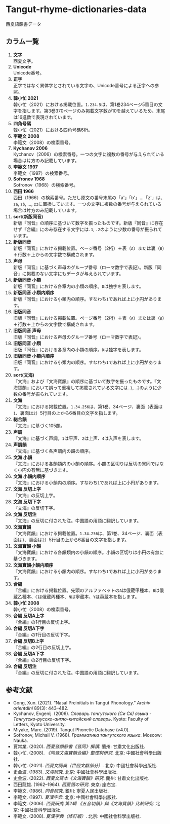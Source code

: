 # Tangut-rhyme-dictionaries-data

西夏語韻書データ

## カラム一覧

1. **文字** \
    西夏文字。
2. **Unicode** \
    Unicode番号。
3. **正字** \
    正字ではなく異体字とされている文字の、Unicode番号による正字への参照。
4. **韓小忙 2021** \
    韓小忙（2021）における掲載位置。`1.234.5`は、第1巻234ページ5番目の文字を指します。第3巻370ページのみ掲載文字数が10を越えているため、末尾は16進数で表現されています。
5. **四角号碼** \
    韓小忙（2021）における四角号碼6桁。
6. **李範文 2008** \
    李範文（2008）の検索番号。
7. **Kychanov 2006** \
    Kychanov（2006）の検索番号。一つの文字に複数の番号が与えられている場合は片方のみ記載しています。
8. **李範文 1997** \
    李範文（1997）の検索番号。
9. **Sofronov 1968** \
    Sofronov（1968）の検索番号。
10. **西田 1966** \
    西田（1966）の検索番号。ただし原文の番号末尾の「a'」「b'」…「z'」は、`za`, `zb`, …, `zz`に置換しています。一つの文字に複数の番号が与えられている場合は片方のみ記載しています。
11. **sort(新版同音)** \
    新版『同音』の順序に基づいて数字を振ったものです。新版『同音』に存在せず『合編』にのみ存在する文字には`.1`, `.2`のように少数の番号が振られています。
12. **新版同音** \
    新版『同音』における掲載位置。ページ番号（2桁）＋表（`A`）または裏（`B`）＋行数＋上からの文字数で構成されます。
13. **声母** \
    新版『同音』に基づく声母のグループ番号（ローマ数字で表記）。新版『同音』に掲載のない文字にもデータが与えられています。
14. **新版同音 小類** \
    新版『同音』における各章内の小類の順序。`D`は独字を表します。
15. **新版同音 小類内順序** \
    新版『同音』における小類内の順序。すなわち`1`であれば上に小円があります。
16. **旧版同音** \
    旧版『同音』における掲載位置。ページ番号（2桁）＋表（`A`）または裏（`B`）＋行数＋上からの文字数で構成されます。
17. **旧版同音 声母** \
    旧版『同音』における声母のグループ番号（ローマ数字で表記）。
18. **旧版同音 小類** \
    旧版『同音』における各章内の小類の順序。`D`は独字を表します。
19. **旧版同音 小類内順序** \
    旧版『同音』における小類内の順序。すなわち`1`であれば上に小円があります。
20. **sort(文海)** \
    『文海』および『文海寶韻』の順序に基づいて数字を振ったものです。『文海寶韻』において誤って重複して掲載されている文字には`.1`, `.2`のように少数の番号が振られています。
21. **文海** \
    『文海』における掲載位置。`1.34.256`は、第1巻、34ページ、裏面（表面は`1`、裏面は`2`）5行目の上から6番目の文字を指します。
22. **総合韻** \
    『文海』に基づく105韻。
23. **声調** \
    『文海』に基づく声調。`1`は平声、`2`は上声、`4`は入声を表します。
24. **声調韻** \
    『文海』に基づく各声調内の韻の順序。
25. **文海 小韻** \
    『文海』における各韻類内の小韻の順序。小韻の区切りは反切の異同ではなく小円の有無に基づきます。
26. **文海 小韻内順序** \
    『文海』における小韻内の順序。すなわち`1`であれば上に小円があります。
27. **文海 反切上字** \
    『文海』の反切上字。
28. **文海 反切下字** \
    『文海』の反切下字。
29. **文海 反切注** \
    『文海』の反切に付された注。中国語の用語に翻訳しています。
30. **文海寶韻** \
    『文海寶韻』における掲載位置。`1.34.256`は、第1巻、34ページ、裏面（表面は`1`、裏面は`2`）5行目の上から6番目の文字を指します。
31. **文海寶韻 小韻** \
    『文海寶韻』における各韻類内の小韻の順序。小韻の区切りは小円の有無に基づきます。
32. **文海寶韻小韻内順序** \
    『文海寶韻』における小韻内の順序。すなわち`1`であれば上に小円があります。
33. **合編** \
    『合編』における掲載位置。先頭のアルファベットの`A`は俄蔵甲種本、`B`は俄蔵乙種本、`C`は俄蔵丙種本、`N`は寧蔵本、`Y`は英蔵本を指します。
34. **韓小忙 2008** \
    韓小忙（2008）の検索番号。
35. **合編 反切A上字** \
    『合編』の1行目の反切上字。
36. **合編 反切A下字** \
    『合編』の1行目の反切下字。
37. **合編 反切B上字** \
    『合編』の2行目の反切上字。
38. **合編 反切A下字** \
    『合編』の2行目の反切下字。
39. **合編 反切注** \
    『合編』の反切に付された注。中国語の用語に翻訳しています。

## 参考文献

- Gong, Xun. (2021). “Nasal Preinitials in Tangut Phonology.” *Archiv orientální* 89(3): 443–482.
- Kychanov, Evgenij. (2006). *Словарь тангутского (Си Ся) языка - Тангутско-русско-англо-китайский словарь*. Kyoto: Faculty of Letters, Kyoto University.
- Miyake, Marc. (2019). Tangut Phonetic Database (v4.0).
- Sofronov, Michail V. (1968). *Грамматика тангутского языка*. Moscow: Nauka.
- 賈常業. (2020). *西夏音韻辭書《音同》解讀*. 蘭州: 甘肅文化出版社.
- 韓小忙. (2008). *《同音文海寶韻合編》整理與研究*. 北京: 中國社會科學出版社.
- 韓小忙. (2021). *西夏文詞典（世俗文獻部分）*. 北京: 中國社會科學出版社.
- 史金波. (1983). *文海研究*. 北京: 中國社會科學出版社.
- 史金波. (2022). *西夏文寫本《文海寶韻》研究*. 蘭州: 甘肅文化出版社.
- 西田龍雄. (1962–1964). *西夏語の研究*. 東京: 座右宝.
- 李範文. (1986). *同音研究*. 銀川: 寧夏人民出版社.
- 李範文. (1997). *夏漢字典*. 北京: 中國社會科學出版社.
- 李範文. (2006). *西夏研究 第2輯 《五音切韻》與《文海寶韻》比較研究*. 北京: 中國社會科學出版社.
- 李範文. (2008). *夏漢字典（修訂版）*. 北京: 中國社會科學出版社.

